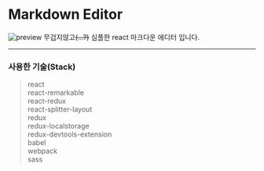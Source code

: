 Markdown Editor
===
![preview](https://github.com/nabigraphics/fd-test/blob/master/preview.png?raw=true)
무겁지않고~~(...?)~~ 심플한 react 마크다운 에디터 입니다.  

---

### 사용한 기술(Stack)
>react  
react-remarkable  
react-redux  
react-splitter-layout  
redux  
redux-localstorage  
redux-devtools-extension  
babel  
webpack  
sass  